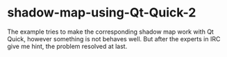 # shadow-map-using-Qt-Quick-2
The example tries to make the corresponding shadow map work with Qt Quick, however something is not behaves well.
But after the experts in IRC give me hint, the problem resolved at last.

